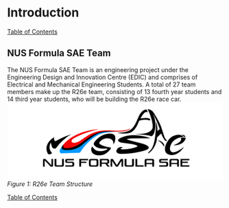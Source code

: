 # Introduction

[Table of Contents](https://bosung91.github.io/FSAE-High-Voltage-System-Design-and-Optimization/#table-of-contents)  

## NUS Formula SAE Team
The NUS Formula SAE Team is an engineering project under the Engineering Design and Innovation Centre (EDIC) and comprises of Electrical and Mechanical Engineering Students. A total of 27 team members make up the R26e team, consisting of 13 fourth year students and 14 third year students, who will be building the R26e race car.  
![team structure](./Figures/NUS%20Formula%20SAE%20Logo.png)  
_Figure 1: R26e Team Structure_

[Table of Contents](https://bosung91.github.io/FSAE-High-Voltage-System-Design-and-Optimization/#table-of-contents)  